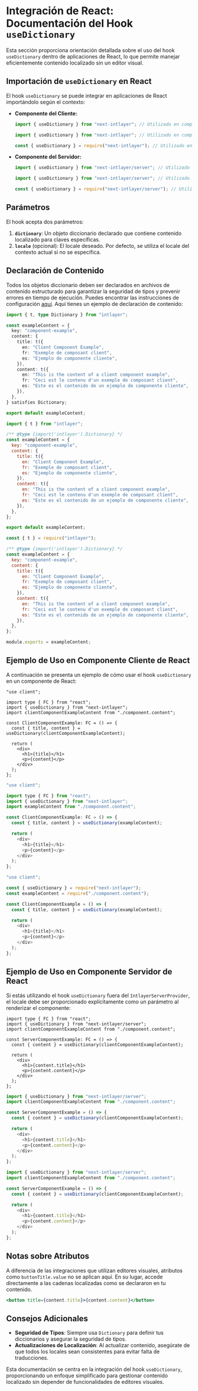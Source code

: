 # Integración de React: Documentación del Hook `useDictionary`

Esta sección proporciona orientación detallada sobre el uso del hook `useDictionary` dentro de aplicaciones de React, lo que permite manejar eficientemente contenido localizado sin un editor visual.

## Importación de `useDictionary` en React

El hook `useDictionary` se puede integrar en aplicaciones de React importándolo según el contexto:

- **Componente del Cliente:**

  ```typescript codeFormat="typescript"
  import { useDictionary } from "next-intlayer"; // Utilizado en componentes de React del lado del cliente
  ```

  ```javascript codeFormat="esm"
  import { useDictionary } from "next-intlayer"; // Utilizado en componentes de React del lado del cliente
  ```

  ```javascript codeFormat="commonjs"
  const { useDictionary } = require("next-intlayer"); // Utilizado en componentes de React del lado del cliente
  ```

- **Componente del Servidor:**

  ```typescript codeFormat="typescript"
  import { useDictionary } from "next-intlayer/server"; // Utilizado en componentes de React del lado del servidor
  ```

  ```javascript codeFormat="esm"
  import { useDictionary } from "next-intlayer/server"; // Utilizado en componentes de React del lado del servidor
  ```

  ```javascript codeFormat="commonjs"
  const { useDictionary } = require("next-intlayer/server"); // Utilizado en componentes de React del lado del servidor
  ```

## Parámetros

El hook acepta dos parámetros:

1. **`dictionary`**: Un objeto diccionario declarado que contiene contenido localizado para claves específicas.
2. **`locale`** (opcional): El locale deseado. Por defecto, se utiliza el locale del contexto actual si no se especifica.

## Declaración de Contenido

Todos los objetos diccionario deben ser declarados en archivos de contenido estructurado para garantizar la seguridad de tipos y prevenir errores en tiempo de ejecución. Puedes encontrar las instrucciones de configuración [aquí](https://github.com/aymericzip/intlayer/blob/main/docs/es/dictionary/get_started.md). Aquí tienes un ejemplo de declaración de contenido:

```typescript fileName="component.content.ts" codeFormat="typescript"
import { t, type Dictionary } from "intlayer";

const exampleContent = {
  key: "component-example",
  content: {
    title: t({
      en: "Client Component Example",
      fr: "Exemple de composant client",
      es: "Ejemplo de componente cliente",
    }),
    content: t({
      en: "This is the content of a client component example",
      fr: "Ceci est le contenu d'un exemple de composant client",
      es: "Este es el contenido de un ejemplo de componente cliente",
    }),
  },
} satisfies Dictionary;

export default exampleContent;
```

```javascript fileName="component.content.mjs" codeFormat="esm"
import { t } from "intlayer";

/** @type {import('intlayer').Dictionary} */
const exampleContent = {
  key: "component-example",
  content: {
    title: t({
      en: "Client Component Example",
      fr: "Exemple de composant client",
      es: "Ejemplo de componente cliente",
    }),
    content: t({
      en: "This is the content of a client component example",
      fr: "Ceci est le contenu d'un exemple de composant client",
      es: "Este es el contenido de un ejemplo de componente cliente",
    }),
  },
};

export default exampleContent;
```

```javascript fileName="component.content.cjs" codeFormat="commonjs"
const { t } = require("intlayer");

/** @type {import('intlayer').Dictionary} */
const exampleContent = {
  key: "component-example",
  content: {
    title: t({
      en: "Client Component Example",
      fr: "Exemple de composant client",
      es: "Ejemplo de componente cliente",
    }),
    content: t({
      en: "This is the content of a client component example",
      fr: "Ceci est le contenu d'un exemple de composant client",
      es: "Este es el contenido de un ejemplo de componente cliente",
    }),
  },
};

module.exports = exampleContent;
```

## Ejemplo de Uso en Componente Cliente de React

A continuación se presenta un ejemplo de cómo usar el hook `useDictionary` en un componente de React:

```tsx fileName="ClientComponentExample.tsx" codeFormat="typescript"
"use client";

import type { FC } from "react";
import { useDictionary } from "next-intlayer";
import clientComponentExampleContent from "./component.content";

const ClientComponentExample: FC = () => {
  const { title, content } = useDictionary(clientComponentExampleContent);

  return (
    <div>
      <h1>{title}</h1>
      <p>{content}</p>
    </div>
  );
};
```

```javascript fileName="ClientComponentExample.mjs" codeFormat="esm"
"use client";

import type { FC } from "react";
import { useDictionary } from "next-intlayer";
import exampleContent from "./component.content";

const ClientComponentExample: FC = () => {
  const { title, content } = useDictionary(exampleContent);

  return (
    <div>
      <h1>{title}</h1>
      <p>{content}</p>
    </div>
  );
};
```

```javascript fileName="ClientComponentExample.cjs" codeFormat="commonjs"
"use client";

const { useDictionary } = require("next-intlayer");
const exampleContent = require("./component.content");

const ClientComponentExample = () => {
  const { title, content } = useDictionary(exampleContent);

  return (
    <div>
      <h1>{title}</h1>
      <p>{content}</p>
    </div>
  );
};
```

## Ejemplo de Uso en Componente Servidor de React

Si estás utilizando el hook `useDictionary` fuera del `IntlayerServerProvider`, el locale debe ser proporcionado explícitamente como un parámetro al renderizar el componente:

```tsx fileName="ServerComponentExample.tsx" codeFormat="typescript"
import type { FC } from "react";
import { useDictionary } from "next-intlayer/server";
import clientComponentExampleContent from "./component.content";

const ServerComponentExample: FC = () => {
  const { content } = useDictionary(clientComponentExampleContent);

  return (
    <div>
      <h1>{content.title}</h1>
      <p>{content.content}</p>
    </div>
  );
};
```

```javascript fileName="ServerComponentExample.mjs" codeFormat="esm"
import { useDictionary } from "next-intlayer/server";
import clientComponentExampleContent from "./component.content";

const ServerComponentExample = () => {
  const { content } = useDictionary(clientComponentExampleContent);

  return (
    <div>
      <h1>{content.title}</h1>
      <p>{content.content}</p>
    </div>
  );
};
```

```javascript fileName="ServerComponentExample.cjs" codeFormat="commonjs"
import { useDictionary } from "next-intlayer/server";
import clientComponentExampleContent from "./component.content";

const ServerComponentExample = () => {
  const { content } = useDictionary(clientComponentExampleContent);

  return (
    <div>
      <h1>{content.title}</h1>
      <p>{content.content}</p>
    </div>
  );
};
```

## Notas sobre Atributos

A diferencia de las integraciones que utilizan editores visuales, atributos como `buttonTitle.value` no se aplican aquí. En su lugar, accede directamente a las cadenas localizadas como se declararon en tu contenido.

```jsx
<button title={content.title}>{content.content}</button>
```

## Consejos Adicionales

- **Seguridad de Tipos**: Siempre usa `Dictionary` para definir tus diccionarios y asegurar la seguridad de tipos.
- **Actualizaciones de Localización**: Al actualizar contenido, asegúrate de que todos los locales sean consistentes para evitar falta de traducciones.

Esta documentación se centra en la integración del hook `useDictionary`, proporcionando un enfoque simplificado para gestionar contenido localizado sin depender de funcionalidades de editores visuales.
